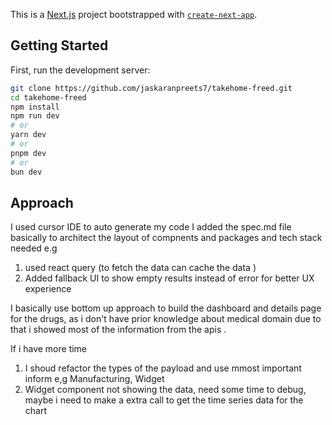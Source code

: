 This is a [Next.js](https://nextjs.org) project bootstrapped with [`create-next-app`](https://nextjs.org/docs/app/api-reference/cli/create-next-app).

## Getting Started

First, run the development server:

```bash
git clone https://github.com/jaskaranpreets7/takehome-freed.git
cd takehome-freed
npm install
npm run dev
# or
yarn dev
# or
pnpm dev
# or
bun dev
```

## Approach

I used cursor IDE to auto generate my code
I added the spec.md file basically to architect the layout of compnents and packages and tech stack needed
e.g

1.  used react query (to fetch the data can cache the data )
2.  Added fallback UI to show empty results instead of error for better UX experience

I basically use bottom up approach to build the dashboard and details page for the drugs, as i don't have prior knowledge about medical domain due to that i showed most of the information from the apis .

If i have more time

1. I shoud refactor the types of the payload and use mmost important inform e,g Manufacturing, Widget
2. Widget component not showing the data, need some time to debug, maybe i need to make a extra call to get the time series data for the chart
